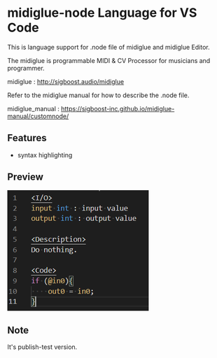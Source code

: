 # midiglue-node Language for VS Code

This is language support for .node file of midiglue and midiglue Editor.

The midiglue is programmable MIDI & CV Processor for musicians and programmer.

midiglue : http://sigboost.audio/midiglue

Refer to the midiglue manual for how to describe the .node file.

midiglue_manual : https://sigboost-inc.github.io/midiglue-manual/customnode/

## Features

- syntax highlighting

## Preview

![preview](images/highlighting_preview.png)

## Note

It's publish-test version.
